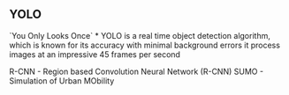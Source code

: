 <h2 
  <b>YOLO</b>
</h2>
`You Only Looks Once`
 * YOLO is a real time object detection algorithm, which is known for its accuracy with minimal background errors it process images at an impressive 45 frames per second


R-CNN - Region based Convolution Neural Network (R-CNN)
SUMO - Simulation of Urban MObility
